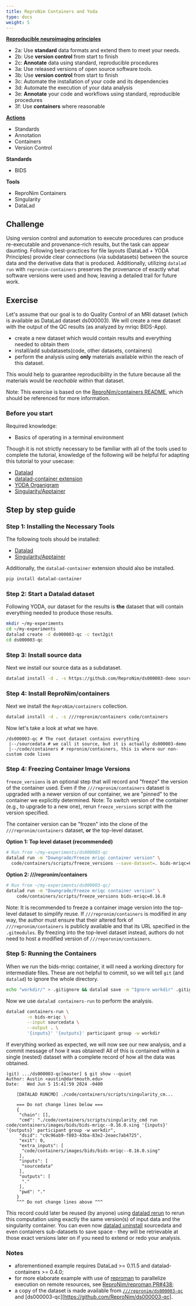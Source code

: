```yaml
---
title: ReproNim Containers and Yoda
type: docs
weight: 5
---
```


**[Reproducible neuroimaging principles](/about/in-practice/#repronims-principles-of-reproducible-neuroimaging)**

- 2a: Use **standard** data formats and extend them to meet your needs.
- 2b: Use **version control** from start to finish
- 2c: **Annotate** data using standard, reproducible procedures
- 3a: Use released versions of open source software tools.
- 3b: Use **version control** from start to finish
- 3c: Automate the installation of your code and its dependencies
- 3d: Automate the execution of your data analysis
- 3e: **Annotate** your code and workflows using standard, reproducible procedures
- 3f: Use **containers** where reasonable

**[Actions](/about/in-practice/#repronims-4-core-actions)**

- Standards
- Annotation
- Containers
- Version Control

**Standards**

- BIDS

**Tools**

- ReproNim Containers
- Singularity
- DataLad

## Challenge

Using version control and automation to execute procedures can produce re-executable and provenance-rich results, but the task can appear daunting.
Following best-practices for file layouts (DataLad + YODA Principles) provide clear connections (via subdatasets) between the source data and the derivative data that is produced.
Additionally, utilizing `datalad run` with `repronim-containers` preserves the provenance of exactly what software versions were used and how, leaving a detailed trail for future work.

## Exercise

Let's assume that our goal is to do Quality Control of an MRI dataset
(which is available as DataLad dataset ds000003). We will create a new
dataset with the output of the QC results (as analyzed by mriqc
BIDS-App).

- create a new dataset which would contain results and everything needed
    to obtain them
- install/add subdatasets(code, other datasets, containers)
- perform the analysis using **only** materials available within the reach of this dataset.

This would help to guarantee reproducibility in the future because all the
materials would be *reachable* within that dataset.

Note: This exercise is based on the [ReproNim/containers README](https://github.com/ReproNim/containers/), which should be referenced for more information.

### Before you start

Required knowledge:

 - Basics of operating in a terminal environment

Though it is not strictly necessary to be familiar with all of the tools used
to complete the tutorial, knowledge of the following will be helpful for adapting this tutorial to
your usecase:

- [Datalad](https://datalad.org)
- [datalad-container extension](http://docs.datalad.org/projects/container/en/latest/index.html)
- [YODA Organigram](https://github.com/myyoda/poster/blob/master/ohbm2018.pdf)
- [Singularity/Apptainer](https://apptainer.org/)

## Step by step guide

### Step 1: Installing the Necessary Tools

The following tools should be installed:

- [Datalad](https://handbook.datalad.org/en/latest/intro/installation.html)
- [Singularity/Apptainer](https://apptainer.org/docs/admin/main/installation.html)

Additionally, the `datalad-container` extension should also be installed.

```bash
pip install datalad-container
```

### Step 2: Start a Datalad dataset

Following YODA, our dataset for the results is **the** dataset that will contain everything needed to produce those results.

```bash
mkdir ~/my-experiments
cd ~/my-experiments
datalad create -d ds000003-qc -c text2git
cd ds000003-qc
```
### Step 3: Install source data

Next we install our source data as a subdataset.

```bash
datalad install -d . -s https://github.com/ReproNim/ds000003-demo sourcedata
```

### Step 4: Install ReproNim/containers

Next we install the `ReproNim/containers` collection.

```bash
datalad install -d . -s ///repronim/containers code/containers
```

Now let's take a look at what we have.

```
/ds000003-qc # The root dataset contains everything
 |--/sourcedata # we call it source, but it is actually ds000003-demo
 |--/code/containers # repronim/containers, this is where our non-custom code lives
```

### Step 4: Freezing Container Image Versions

`freeze_versions` is an optional step that will record and "freeze" the
version of the container used. Even if the `///repronim/containers` dataset is
upgraded with a newer version of our container, we are "pinned" to the
container we explicitly determined. Note: To switch version of the container
(e.g., to upgrade to a new one), rerun `freeze_versions` script with the version
specified.

The container version can be "frozen" into the clone of the `///repronim/containers`
dataset, **or** the top-level dataset.


**Option 1: Top level dataset (recommended)**

```bash
# Run from ~/my-experiments/ds000003-qc
datalad run -m "Downgrade/Freeze mriqc container version" \
  code/containers/scripts/freeze_versions --save-dataset=. bids-mriqc=0.16.0
```

**Option 2: ///repronim/containers**

```bash
# Run from ~/my-experiments/ds000003-qc/
datalad run -m "Downgrade/Freeze mriqc container version" \
    code/containers/scripts/freeze_versions bids-mriqc=0.16.0
```

Note: It is recommended to freeze a container image version into the
top-level dataset to simplify reuse. If `///repronim/containers` is
modified in any way, the author must ensure that their altered fork of
`///repronim/containers` is publicly available and that its URL
specified in the `.gitmodules`. By freezing into the top-level dataset
instead, authors do not need to host a modified version of
`///reporonim/containers`.

### Step 5: Running the Containers

When we run the bids-mriqc container, it will need a working directory
for intermediate files. These are not helpful to commit, so we will
tell `git` (and `datalad`) to ignore the whole directory.

```bash
echo "workdir/" > .gitignore && datalad save -m "Ignore workdir" .gitignore
```

Now we use `datalad containers-run` to perform the analysis.

```bash
datalad containers-run \
        -n bids-mriqc \
        --input sourcedata \
        --output . \
        '{inputs}' '{outputs}' participant group -w workdir
```

If everything worked as expected, we will now see our new analysis, and
a commit message of how it was obtained! All of this is contained within
a single (nested) dataset with a complete record of how all the data was
obtained.

```shell
(git) .../ds000003-qc[master] $ git show --quiet
Author: Austin <austin@dartmouth.edu>
Date:   Wed Jun 5 15:41:59 2024 -0400

    [DATALAD RUNCMD] ./code/containers/scripts/singularity_cm...

    === Do not change lines below ===
    {
     "chain": [],
     "cmd": "./code/containers/scripts/singularity_cmd run code/containers/images/bids/bids-mriqc--0.16.0.sing '{inputs}' '{outputs}' participant group -w workdir",
     "dsid": "c9c96ab9-f803-43ba-83e2-2eaec7ab4725",
     "exit": 0,
     "extra_inputs": [
      "code/containers/images/bids/bids-mriqc--0.16.0.sing"
     ],
     "inputs": [
      "sourcedata"
     ],
     "outputs": [
      "."
     ],
     "pwd": "."
    }
    ^^^ Do not change lines above ^^^
```

This record could later be reused (by anyone) using [datalad rerun] to rerun
this computation using exactly the same version(s) of input data and the
singularity container. You can even now [datalad uninstall] sourcedata and even containers
sub-datasets to save space - they will be retrievable at those exact versions later
on if you need to extend or redo your analysis.

### Notes

- aforementioned example requires DataLad >= 0.11.5 and datalad-containers >= 0.4.0;
- for more elaborate example with use of [reproman] to parallelize execution on
  remote resources, see [ReproNim/reproman PR#438](https://github.com/ReproNim/reproman/pull/438);
- a copy of the dataset is made available from [`///repronim/ds000003-qc`](http://datasets.datalad.org/?dir=/repronim/ds000003-qc)
  and [ds000003-qc][https://github.com/ReproNim/ds000003-qc].

[reproman]: http://reproman.repronim.org
[datalad rerun]: http://docs.datalad.org/projects/container/en/latest/generated/man/datalad-rerun.html
[datalad uninstall]: http://docs.datalad.org/projects/container/en/latest/generated/man/datalad-uninstall.html
